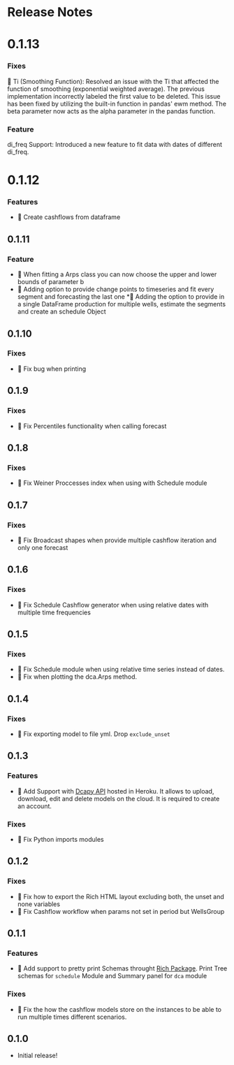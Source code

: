 # Release Notes

# 0.1.13

### Fixes
👷 Ti (Smoothing Function): Resolved an issue with the Ti that affected the function of smoothing (exponential weighted average). The previous implementation incorrectly labeled the first value to be deleted. This issue has been fixed by utilizing the built-in function in pandas' ewm method. The beta parameter now acts as the alpha parameter in the pandas function.

### Feature
di_freq Support: Introduced a new feature to fit data with dates of different di_freq. 
# 0.1.12
### Features
* 🎨 Create cashflows from dataframe
## 0.1.11
### Feature
* 🎨 When fitting a Arps class you can now choose the upper and lower 
bounds of parameter b
* 🎨 Adding option to provide change points to timeseries and fit every 
segment and forecasting the last one
*🎨 Adding the option to provide in a single DataFrame production for 
multiple wells, estimate the segments and create an schedule Object 


## 0.1.10
### Fixes
* 👷 Fix bug when printing


## 0.1.9
### Fixes
* 👷 Fix Percentiles functionality when calling forecast


## 0.1.8
### Fixes
* 👷 Fix Weiner Proccesses index when using with Schedule module

## 0.1.7
### Fixes
* 👷 Fix Broadcast shapes when provide multiple cashflow iteration and only one forecast

## 0.1.6
### Fixes
* 👷 Fix Schedule Cashflow generator when using relative dates with multiple time frequencies

## 0.1.5
### Fixes
* 👷 Fix Schedule module when using relative time series instead of dates.
* 👷 Fix when plotting the dca.Arps method.

## 0.1.4
### Fixes
* 👷 Fix exporting model to file yml. Drop `exclude_unset`

## 0.1.3
### Features
* 🎨 Add Support with [Dcapy API](https://dcapyapi.herokuapp.com/) hosted in Heroku. It allows to  upload, download, edit and delete models on the cloud. It is required to create an account.

### Fixes
* 👷 Fix Python imports modules

## 0.1.2
### Fixes
* 👷 Fix how to export the Rich HTML layout excluding both, the unset and none variables
* 👷 Fix Cashflow workflow when params not set in period but WellsGroup


## 0.1.1

### Features
* 🎨 Add support to pretty print Schemas throught [Rich Package](https://github.com/willmcgugan/rich). Print Tree schemas for `schedule` Module and Summary panel for `dca` module

### Fixes
* 👷 Fix the how the cashflow models store on the instances to be able to run multiple times different scenarios.

## 0.1.0

* Initial release!
